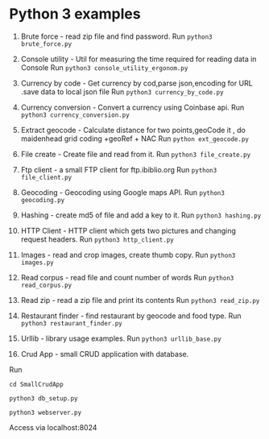 # Python 3 examples

1. Brute force - read zip file and find password.
Run ```python3 brute_force.py```

2. Console utility - Util for measuring the time required for reading data in Console
Run ```python3 console_utility_ergonom.py```

3. Currency by code - Get currency by cod,parse json,encoding for URL .save data to local json file
Run ```python3 currency_by_code.py```

4. Currency conversion - Convert a currency using Coinbase api.
Run ```python3 currency_conversion.py```

5. Extract geocode - Calculate  distance for two points,geoCode it , do maidenhead grid coding +geoRef + NAC
Run ```python ext_geocode.py```

6. File create - Create file and read from it.
Run ```python3 file_create.py```

7. Ftp client - a small FTP client for ftp.ibiblio.org
Run ```python3 file_client.py```

8. Geocoding - Geocoding using Google maps API.
Run ```python3 geocoding.py```

9. Hashing - create md5 of file and add a key to it.
Run ```python3 hashing.py```

10. HTTP Client - HTTP client which gets two pictures and changing request headers.
Run ```python3 http_client.py```

11. Images - read and crop images, create thumb copy.
Run ```python3 images.py```

12. Read corpus - read file and count number of words
Run ```python3 read_corpus.py```

13. Read zip - read a zip file and print its contents
Run ```python3 read_zip.py```

14. Restaurant finder - find restaurant by geocode and food type.
Run ```python3 restaurant_finder.py```

15. Urllib - library usage examples.
Run ```python3 urllib_base.py```

16. Crud App - small CRUD application with database.

Run

```
cd SmallCrudApp

python3 db_setup.py

python3 webserver.py
```

Access via localhost:8024
